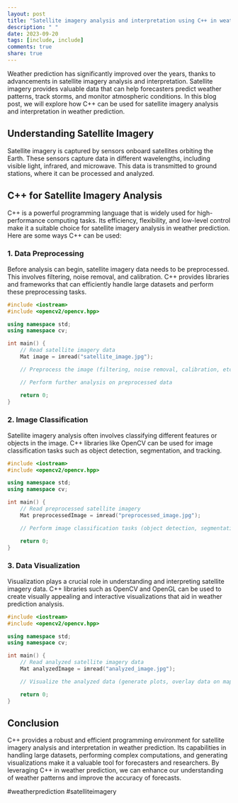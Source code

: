 ```yaml
---
layout: post
title: "Satellite imagery analysis and interpretation using C++ in weather prediction"
description: " "
date: 2023-09-20
tags: [include, include]
comments: true
share: true
---
```


Weather prediction has significantly improved over the years, thanks to advancements in satellite imagery analysis and interpretation. Satellite imagery provides valuable data that can help forecasters predict weather patterns, track storms, and monitor atmospheric conditions. In this blog post, we will explore how C++ can be used for satellite imagery analysis and interpretation in weather prediction.

## Understanding Satellite Imagery

Satellite imagery is captured by sensors onboard satellites orbiting the Earth. These sensors capture data in different wavelengths, including visible light, infrared, and microwave. This data is transmitted to ground stations, where it can be processed and analyzed.

## C++ for Satellite Imagery Analysis

C++ is a powerful programming language that is widely used for high-performance computing tasks. Its efficiency, flexibility, and low-level control make it a suitable choice for satellite imagery analysis in weather prediction. Here are some ways C++ can be used:

### 1. Data Preprocessing

Before analysis can begin, satellite imagery data needs to be preprocessed. This involves filtering, noise removal, and calibration. C++ provides libraries and frameworks that can efficiently handle large datasets and perform these preprocessing tasks.

```cpp
#include <iostream>
#include <opencv2/opencv.hpp>

using namespace std;
using namespace cv;

int main() {
    // Read satellite imagery data
    Mat image = imread("satellite_image.jpg");

    // Preprocess the image (filtering, noise removal, calibration, etc.)

    // Perform further analysis on preprocessed data

    return 0;
}
```

### 2. Image Classification

Satellite imagery analysis often involves classifying different features or objects in the image. C++ libraries like OpenCV can be used for image classification tasks such as object detection, segmentation, and tracking.

```cpp
#include <iostream>
#include <opencv2/opencv.hpp>

using namespace std;
using namespace cv;

int main() {
    // Read preprocessed satellite imagery
    Mat preprocessedImage = imread("preprocessed_image.jpg");

    // Perform image classification tasks (object detection, segmentation, tracking, etc.)

    return 0;
}
```

### 3. Data Visualization

Visualization plays a crucial role in understanding and interpreting satellite imagery data. C++ libraries such as OpenCV and OpenGL can be used to create visually appealing and interactive visualizations that aid in weather prediction analysis.

```cpp
#include <iostream>
#include <opencv2/opencv.hpp>

using namespace std;
using namespace cv;

int main() {
    // Read analyzed satellite imagery data
    Mat analyzedImage = imread("analyzed_image.jpg");

    // Visualize the analyzed data (generate plots, overlay data on maps, etc.)

    return 0;
}
```

## Conclusion

C++ provides a robust and efficient programming environment for satellite imagery analysis and interpretation in weather prediction. Its capabilities in handling large datasets, performing complex computations, and generating visualizations make it a valuable tool for forecasters and researchers. By leveraging C++ in weather prediction, we can enhance our understanding of weather patterns and improve the accuracy of forecasts.

#weatherprediction #satelliteimagery